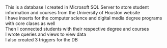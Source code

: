 <br>This is a database I created in Microsoft SQL Server to store student information and courses from the University of Houston website
<br>I have inserts for the computer science and digital media degree programs with core clases as well
<br>Then I connected students with their respective degree and courses
<br>I wrote queries and views to view data
<br>I also created 3 triggers for the DB